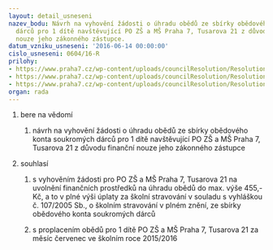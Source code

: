 ```yaml
---
layout: detail_usneseni
nazev_bodu: Návrh na vyhovění žádosti o úhradu obědů ze sbírky obědového konta soukromých
  dárců pro 1 dítě navštěvující PO ZŠ a MŠ Praha 7, Tusarova 21 z důvodu finanční
  nouze jeho zákonného zástupce.
datum_vzniku_usneseni: '2016-06-14 00:00:00'
cislo_usneseni: 0604/16-R
prilohy:
- https://www.praha7.cz/wp-content/uploads/councilResolution/Resolutions/27843/export/DuvodovazpravaKratkaMS~73775.doc
- https://www.praha7.cz/wp-content/uploads/councilResolution/Resolutions/27843/export/20160607_135705~73774.pdf
- https://www.praha7.cz/wp-content/uploads/councilResolution/Resolutions/27843/export/export~298477.pdf
organ: rada
---
```

<OL class=urzList_view id=urzList>
<LI class=urzClass1><SPAN name="1">bere na vědomí</SPAN> 
<OL class=urzOlClass>
<LI class=urzClass2 style="TEXT-ALIGN: left"><SPAN>
<P>návrh na vyhovění žádosti o úhradu obědů ze sbírky obědového konta soukromých dárců pro 1 dítě navštěvující PO ZŠ a MŠ Praha 7, Tusarova 21 z důvodu finanční nouze jeho zákonného zástupce</P></SPAN></LI></OL></LI>
<LI class=urzClass1><SPAN name="26">souhlasí</SPAN> 
<OL class=urzOlClass>
<LI class=urzClass2 style="TEXT-ALIGN: left"><SPAN>
<P>s vyhověním žádosti pro&nbsp;PO ZŠ a MŠ Praha 7, Tusarova 21 na uvolnění finančních prostředků na úhradu obědů do max. výše 455,-Kč, a to v plné výši úplaty za školní stravování v souladu s vyhláškou č. 107/2005 Sb., o školním stravování v plném znění, ze sbírky obědového konta soukromých dárců</P></SPAN></LI>
<LI class=urzClass2 style="TEXT-ALIGN: left"><SPAN>
<P>s proplacením obědů pro&nbsp;1 dítě&nbsp;PO ZŠ a MŠ Praha 7, Tusarova 21 za měsíc&nbsp;červenec ve školním roce 2015/2016</P></SPAN></LI></OL></LI></OL>